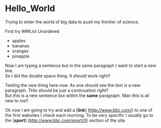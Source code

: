 Hello_World
===========
Trying to enter the world of big data to push my frontier of science.

First try 
###List
Unordered 
* apples
* bananas
* oranges
* pinapple

Now I am typing a sentence but in the same paragraph I want to start a new line.  
So I did the double space thing. It should work right?

  Testing the new thing here now. As one should see the text is a new paragraph.
  THis should be just a continuation _right_?  
  But this is a new sentence but within the __same__ paragraph.
Man this is all new to me!!


   
Ok now I am going to try and add a [__link__] (http://www.bbc.com/) to one of the first websites I check each morning.
To be very specific I usually go to the [__sport__] (http://www.bbc.com/sport/0) section of the site.
   
   
   



